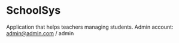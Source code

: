 # SchoolSys

Application that helps teachers managing students.
Admin account: admin@admin.com / admin

